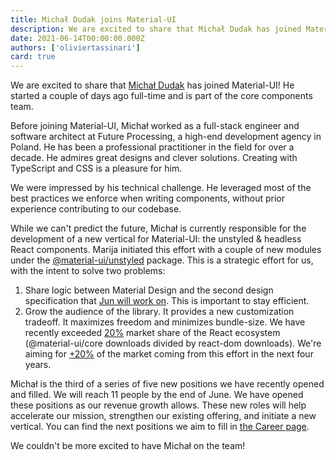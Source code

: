 ```yaml
---
title: Michał Dudak joins Material-UI
description: We are excited to share that Michał Dudak has joined Material-UI.
date: 2021-06-14T00:00:00.000Z
authors: ['oliviertassinari']
card: true
---
```


We are excited to share that [Michał Dudak](https://twitter.com/michaldudak) has joined Material-UI!
He started a couple of days ago full-time and is part of the core components team.

Before joining Material-UI, Michał worked as a full-stack engineer and software architect at Future Processing, a high-end development agency in Poland.
He has been a professional practitioner in the field for over a decade.
He admires great designs and clever solutions.
Creating with TypeScript and CSS is a pleasure for him.

We were impressed by his technical challenge.
He leveraged most of the best practices we enforce when writing components, without prior experience contributing to our codebase.

While we can't predict the future, Michał is currently responsible for the development of a new vertical for Material-UI: the unstyled & headless React components.
Marija initiated this effort with a couple of new modules under the [@material-ui/unstyled](https://unpkg.com/browse/@material-ui/unstyled@next/) package.
This is a strategic effort for us, with the intent to solve two problems:

1. Share logic between Material Design and the second design specification that [Jun will work on](/blog/siriwat-kunaporn-joining/). This is important to stay efficient.
2. Grow the audience of the library. It provides a new customization tradeoff. It maximizes freedom and minimizes bundle-size. We have recently exceeded [20%](https://docs.google.com/spreadsheets/d/1l5j3Xjtvm9XZtmb4ulLiWElQaXSlZlyCWT5ONrQMpBo/edit#gid=0) market share of the React ecosystem (@material-ui/core downloads divided by react-dom downloads). We're aiming for [+20%](https://npm-stat.com/charts.html?package=@angular/core,@angular/material,@angular/cdk) of the market coming from this effort in the next four years.

Michał is the third of a series of five new positions we have recently opened and filled.
We will reach 11 people by the end of June.
We have opened these positions as our revenue growth allows.
These new roles will help accelerate our mission, strengthen our existing offering, and initiate a new vertical.
You can find the next positions we aim to fill in [the Career page](https://mui.com/company/careers/#future-roles).

We couldn't be more excited to have Michał on the team!
